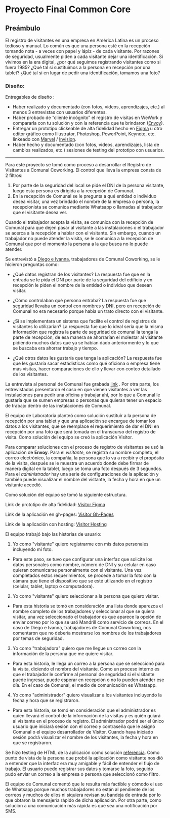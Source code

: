 # Proyecto Final Common Core
## Preámbulo
El registro de visitantes en una empresa en América Latina es un proceso tedioso y manual. Lo común es que una persona esté en la recepción tomando nota - a veces con papel y lápiz - de cada visitante. Por razones de seguridad, usualmente piden a cada visitante dejar una identificación. Si vivimos en la era digital, ¿por qué seguimos registrando visitantes como si fuera 1985? ¿Qué tal si sustituimos a la persona en recepción por una tablet? ¿Qué tal si en lugar de pedir una identificación, tomamos una foto?

### Diseño:
Entregables de diseño :
  * Haber realizado y documentado (con fotos, videos, aprendizajes, etc.)  al menos 3 entrevistas con usuarios diferentes.
  * Haber probado de “cliente incógnito” el registro de visitas en WeWork y compararla con tu solución y con la referencia que te brindaron ([Envoy](https://envoy.com/)).
  * Entregar un prototipo clickeable de alta fidelidad hecho en [Figma](https://www.figma.com/) u otro editor gráfico como Illustrator, Photoshop, PowerPoint, Keynote, etc. linkeado con [Marvel](https://marvelapp.com/) / [Invision](https://www.invisionapp.com/).
  * Haber hecho y documentado (con fotos, videos, aprendizajes, lista de cambios realizados, etc.) sesiones de testing del prototipo con usuarios.

----------------------------------------------------------
Para este proyecto se tomó como proceso a desarrollar el Registro de Visitantes a Comunal Coworking.
El control que lleva la empresa consta de 2 filtros:

1. Por parte de la seguridad del local se pide el DNI de la persona visitante, luego esta persona es dirigida a la recepción de Comunal.
2. En la recepción de Comunal se le pregunta a qué entidad o individuo desea visitar, una vez brindado el nombre de la empresa o persona, la recepcionista se comunica mediante Whatsapp o llamadas al trabajador que el visitante desea ver.

Cuando el trabajador acepta la visita, se comunica con la recepción de Comunal para que dejen pasar al visitante a las instalaciones o el trabajador se acerca a la recepción a hablar con el visitante. Sin embargo, cuando un trabajador no puede atender la visita, se le comunica a la recepción de Comunal que por el momento la persona a la que busca no lo puede atender.

Se entrevistó a [Diego e Ivanna](https://drive.google.com/open?id=1rplyFnKtUEJGoIp_Su7YqVXgqV-YcnWO), trabajadores de Comunal Coworking, se le hicieron preguntas como:
* ¿Qué datos registran de los visitantes? La respuesta fue que en la entrada se le pida el DNI por parte de la seguridad del edificio y en recepción le piden el nombre de la entidad o individuo que desean visitar.

* ¿Cómo controlaban qué persona entraba? La respuesta fue que seguridad llevaba un control con nombres y DNI, pero en recepción de Comunal no era necesario porque había un trato directo con el visitante.

* ¿Si se implementara un sistema que facilite el control de registros de visitantes lo utilizarían? La respuesta fue que lo ideal sería que la misma información que registra la parte de seguridad de comunal la tenga la parte de recepción, de esa manera se ahorrarían el molestar al visitante pidiendo muchos datos que ya se habían dado anteriormente y lo que se buscaba era ahorrar trabajo y tiempo.

* ¿Qué otros datos les gustaría que tenga la aplicación? La respuesta fue que les gustaría sacar estádisticas como qué oficiona o empresa tiene más visitas, hacer comparaciones de ello y llevar con conteo detallado de los visitantes.

La entrevista al personal de Comunal fue grabada [link](https://drive.google.com/open?id=179uRJoy1jdZ6xAkUBLC0uaiWYMfoiRT2) . Por otra parte, los entrevistados presentaron el caso en que vienen visitantes a ver las instalaciones para pedir una oficina y trabajar ahí, por lo que a Comunal le gustaría que se sumen empresas o personas que quieran tener un espacio de trabajo dentro de las instalaciones de Comunal.

El equipo de Laboratoria planteó como solución sustituír a la persona de recepción por una tablet y que una aplicación se encargue de tomar los datos a los visitantes, que se reemplace el requerimiento de dar el DNI en recepción por una foto que será tomada en el transcurso del registro de visita. Como solución del equipo se creó la aplicación Visitor.

Para comparar soluciones con el proceso de registro de visitantes se usó la aplicación de **Envoy**. Para el *visitante*, se registra su nombre completo, el correo electrónico, la compañía, la persona que lo va a recibir y el propósito de la visita, después se le muestra un acuerdo donde debe firmar de manera digital en la tablet, luego se toma una foto después de 3 segundos. Para el *administrador* hay una serie de configuraciones de la aplicación y también puede visualizar el nombre del vistante, la fecha y hora en que un visitante accedió.

Como solución del equipo se tomó la siguiente estructura.

Link de prototipo de alta fidelidad: [Visitor Figma](https://www.figma.com/proto/Ts23UKlg9DL0nJ4ISTIzinYi/visitor?node-id=3%3A2&scaling=scale-down)

Link de la aplicación en gh-pages: [Visitor Gh-Pages](https://anaflaviadiaz.github.io/wework/src/)

Link de la aplicación con hosting: [Visitor Hosting](wework-731bf.firebaseapp.com)

El equipo trabajó bajo las historias de usuario:

1. Yo como "visitante" quiero registrarme con mis datos personales incluyendo mi foto.
  * Para este paso, se tuvo que configurar una interfaz que solicite los datos personales como nombre, número de DNI y su celular en caso quieran comunicarse personalmente con el visitante. Una vez completados estos requerimientos, se procede a tomar la foto con la cámara que tiene el dispositivo que se esté utlizando en el registro (celular, tablet, laptop o computadora).

2. Yo como "visitante" quiero seleccionar a la persona que quiero visitar.
  * Para esta historia se tomó en consideración una lista donde aparezca el nombre completo de los trabajadores y seleccionar al que se quiera visitar, una vez seleccionado el trabajador es que aparece la opción de enviar correo por lo que se usó Mandrill como servicio de correos. En el caso de Diego e Ivanna, trabajadores de Comunal Coworking, nos comentaron que no debería mostrarse los nombres de los trabajadores por temas de seguridad.

3. Yo como "trabajadora" quiero que me llegue un correo con la información de la persona que me quiere visitar.
  * Para esta historia, le llega un correo a la persona que se seleccionó para la visita, diciendo el nombre del visitante. Como un proceso interno es que el trabajador le confirme al personal de seguridad si el visitante puede ingresar, puede esperar en recepción o no lo pueden atender ese día. En el caso de Comunal, el medio de comunicación es Whatsapp.

4. Yo como "administrador" quiero visualizar a los visitantes incluyendo la fecha y hora que se registraron.
  * Para esta historia, se tomó en consideración que el administrador es quien llevará el control de la información de la visitas y es quién guiará al visitante en el proceso de registro. El administrador podrá ser el único usuario que iniciará sesión con el correo y contraseña que le asignó Comunal o el equipo desarrollador de Visitor. Cuando haya iniciado sesión podrá visualizar el nombre de los visitantes, la fecha y hora en que se registraron.

Se hizo testing de HTML de la aplicación como solución [referencia](https://drive.google.com/open?id=1E8VVlTkHumlqf9BrCzEuj37RNOK-12zS). Como punto de vista de la persona que probó la aplicación como visitante nos dió a entender que la interfaz era muy amigable y fácil de entender el flujo de trabajo. El usuario puedo registrar sus datos y tomarse la foto, seguido pudo enviar un correo a la empresa o persona que seleccionó como filtro.

El equipo de Comunal comentó que le resulta más factible y cómodo el uso de Whatsapp porque muchos trabajadores no están al pendiente de los correos y muchos de ellos ni siquiera revisan su bandeja de entrada por lo que obtaron la mensajería rápido de dicha aplicación. Por otra parte, como solución a una comunicación más rápida es que sea una notificación por SMS.
